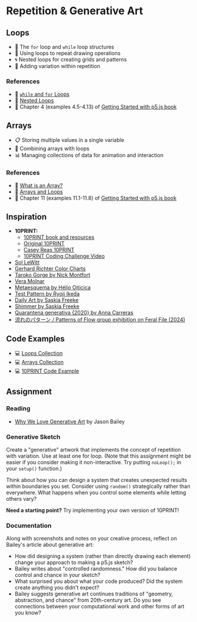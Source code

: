 # Repetition & Generative Art

## Loops

- 🔄 The `for` loop and `while` loop structures
- 🎯 Using loops to repeat drawing operations
- 🌀 Nested loops for creating grids and patterns
- 🎲 Adding variation within repetition

### References

- 🎥 [`while` and `for` Loops](https://thecodingtrain.com/tracks/code-programming-with-p5-js/code/4-loops/1-while-for)
- 🎥 [Nested Loops](https://thecodingtrain.com/tracks/code-programming-with-p5-js/code/4-loops/2-nested)
- 📖 Chapter 4 (examples 4.5-4.13) of [Getting Started with p5.js book](https://ebookcentral.proquest.com/lib/nyulibrary-ebooks/detail.action?docID=4333728)

## Arrays

- 📋 Storing multiple values in a single variable
- 🔗 Combining arrays with loops
- 📊 Managing collections of data for animation and interaction

### References

- 🎥 [What is an Array?](https://thecodingtrain.com/tracks/code-programming-with-p5-js/code/7-arrays/1-arrays)
- 🎥 [Arrays and Loops](https://thecodingtrain.com/tracks/code-programming-with-p5-js/code/7-arrays/2-arrays-loops)
- 📖 Chapter 11 (examples 11.1-11.8) of [Getting Started with p5.js book](https://ebookcentral.proquest.com/lib/nyulibrary-ebooks/detail.action?docID=4333728)

## Inspiration

- **10PRINT:**
  - [10PRINT book and resources](https://10print.org/)
  - [Original 10PRINT](https://www.youtube.com/watch?v=m9joBLOZVEo)
  - [Casey Reas 10PRINT](https://reas.com/yesno_s2/)
  - [10PRINT Coding Challenge Video](https://thecodingtrain.com/challenges/76-10Print)
- [Sol LeWitt](https://massmoca.org/sol-lewitt/)
- [Gerhard Richter Color Charts](https://www.gerhard-richter.com/en/art/paintings/abstracts/colour-charts-12)
- [Taroko Gorge by Nick Montfort](http://nickm.com/taroko_gorge/)
- [Vera Molnar](https://web.archive.org/web/20190829030707/http://www.seniorandshopmaker.com/exhibitions/2015/3/18/vera-molnar-regarding-the-infinite)
- [Metaesquema by Hélio Oiticica](https://github.com/itpresidents/icm-help-sessions-2020/blob/master/session-04/session-04-example.md)
- [Test Pattern by Ryoji Ikeda](https://www.ryojiikeda.com/project/testpattern/)
- [Daily Art by Saskia Freeke](https://sasj.nl/portfolio/daily/)
- [Shimmer by Saskia Freeke](https://sasj.nl/portfolio/daily/)
- [Quarantena generativa {2020} by Anna Carreras](https://www.annacarreras.com/quarantena-generativa/)
- [流れのパターン / Patterns of Flow group exhibition on Feral File (2024)](https://feralfile.com/exhibitions/liu-renopatan-patterns-of-flow-nhk)

## Code Examples

- 💻 [Loops Collection](https://editor.p5js.org/ima-cc/collections/MMCaO5hB0)
- 💻 [Arrays Collection](https://editor.p5js.org/ima-cc/collections/neIGVmfOf)
- 💻 [10PRINT Code Example](https://editor.p5js.org/codingtrain/sketches/qtunbzeNb)

## Assignment

### Reading

- [Why We Love Generative Art](https://www.artnome.com/news/2018/8/8/why-love-generative-art) by Jason Bailey

### Generative Sketch

Create a "generative" artwork that implements the concept of repetition with variation. Use at least one for loop. (Note that this assignment might be easier if you consider making it non-interactive. Try putting `noLoop();` in your `setup()` function.)

Think about how you can design a system that creates unexpected results within boundaries you set. Consider using `random()` strategically rather than everywhere. What happens when you control some elements while letting others vary?

**Need a starting point?** Try implementing your own version of 10PRINT!

### Documentation

Along with screenshots and notes on your creative process, reflect on Bailey's article about generative art:

- How did designing a system (rather than directly drawing each element) change your approach to making a p5.js sketch?
- Bailey writes about "controlled randomness." How did you balance control and chance in your sketch?
- What surprised you about what your code produced? Did the system create anything you didn't expect?
- Bailey suggests generative art continues traditions of "geometry, abstraction, and chance" from 20th-century art. Do you see connections between your computational work and other forms of art you know?

